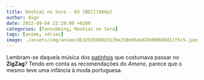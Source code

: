 ```yaml
---
title: Hoshiai no Sora - 03 [BD][1080p]
author: digo
date: 2022-09-04 22:29:00 +0100
categories: [Fansubbing, Hoshiai no Sora] 
tags: [anime, séries]
image: ./assets/img/anime/db3292b098d3139e258e85de820d00688d11f5c5.jpeg
---
```


Lembram-se daquela música dos [patinhos](https://www.youtube.com/watch?v=HjiSPhGthHI) que costumava passar no **ZigZag**? Tendo em conta as recomendações do *Ameno*, parece que o mesmo teve uma infância à moda portuguesa.